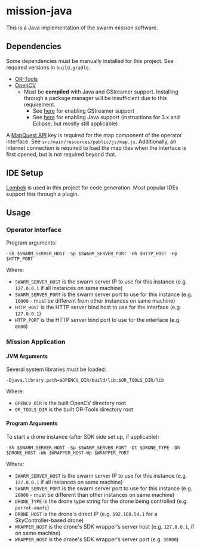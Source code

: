 # mission-java

This is a Java implementation of the swarm mission software.

## Dependencies

Some dependencies must be manually installed for this project. See required versions in `build.gradle`.

* [OR-Tools](https://developers.google.com/optimization/install/java)
* [OpenCV](https://github.com/opencv/opencv)
  * Must be **compiled** with Java and GStreamer support. Installing through a package manager will be insufficient due to
  this requirement.
    * See [here](https://medium.com/@galaktyk01/how-to-build-opencv-with-gstreamer-b11668fa09c) for enabling GStreamer support
    * See [here](https://opencv-java-tutorials.readthedocs.io/en/latest/01-installing-opencv-for-java.html#install-opencv-3-x-under-linux) for enabling Java support (instructions for 3.x and Eclipse, but mostly still applicable)

A [MapQuest API](https://developer.mapquest.com/) key is required for the map component of the operator interface. See `src/main/resources/public/js/map.js`.
Additionally, an internet connection is required to load the map tiles when the interface is first opened, but is not required beyond that.  
 

## IDE Setup

[Lombok](https://projectlombok.org/) is used in this project for code generation. Most popular IDEs support this
through a plugin.

## Usage

### Operator Interface

Program arguments:

```
-Sh $SWARM_SERVER_HOST -Sp $SWARM_SERVER_PORT -Hh $HTTP_HOST -Hp $HTTP_PORT
```

Where:
* `SWARM_SERVER_HOST` is the swarm server IP to use for this instance (e.g. `127.0.0.1` if all instances on same machine)
* `SWARM_SERVER_PORT` is the swarm server port to use for this instance (e.g. `10000` - must be different from other instances on same machine)
* `HTTP_HOST` is the HTTP server bind host to use for the interface (e.g. `127.0.0.1`)
* `HTTP_PORT` is the HTTP server bind port to use for the interface (e.g. `8080`)



### Mission Application

#### JVM Arguments

Several system libraries must be loaded:

```
-Djava.library.path=$OPENCV_DIR/build/lib:$OR_TOOLS_DIR/lib
```

Where:
* `OPENCV_DIR` is the built OpenCV directory root
* `OR_TOOLS_DIR` is the built OR-Tools directory root

#### Program Arguments

To start a drone instance (after SDK side set up, if applicable):
```
-Sh $SWARM_SERVER_HOST -Sp $SWARM_SERVER_PORT -Dt $DRONE_TYPE -Dh $DRONE_HOST -Wh $WRAPPER_HOST-Wp $WRAPPER_PORT
```

Where:
* `SWARM_SERVER_HOST` is the swarm server IP to use for this instance (e.g. `127.0.0.1` if all instances on same machine)
* `SWARM_SERVER_PORT` is the swarm server port to use for this instance (e.g. `20000` - must be different than other instances on same machine)
* `DRONE_TYPE` is the drone type string for the drone being controlled (e.g. `parrot-anafi`)
* `DRONE_HOST` is the drone's direct IP (e.g. `192.168.54.1` for a SkyController-based drone)
* `WRAPPER_HOST` is the drone's SDK wrapper's server host (e.g. `127.0.0.1`, if on same machine)
* `WRAPPER_HOST` is the drone's SDK wrapper's server port (e.g. `30000`)
